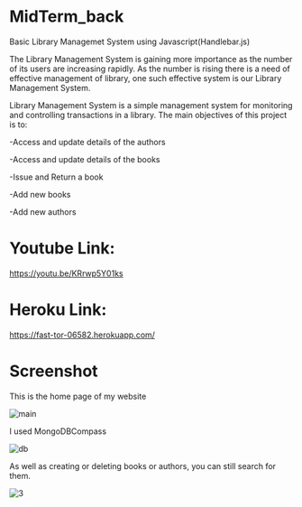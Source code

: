 # MidTerm_back


Basic Library Managemet System using Javascript(Handlebar.js)

The Library Management System is gaining more importance as the number of its users are increasing rapidly. As the number is rising there is a need of effective management of library, one such effective system is our Library Management System.

Library Management System is a simple management system for monitoring and controlling transactions in a library. The main objectives of this project is to:

-Access and update details of the authors

-Access and update details of the books

-Issue and Return a book

-Add new books

-Add new authors

# Youtube Link:
https://youtu.be/KRrwp5Y01ks

# Heroku Link:
https://fast-tor-06582.herokuapp.com/

# Screenshot

This is the home page of my website

![main](https://user-images.githubusercontent.com/45779903/112675268-2493cc00-8e91-11eb-9d18-207437cb60fc.jpg)

I used MongoDBCompass

![db](https://user-images.githubusercontent.com/45779903/112675351-3e351380-8e91-11eb-9c00-95a97c4364f5.jpg)

As well as creating or deleting books or authors, you can still search for them.

![3](https://user-images.githubusercontent.com/45779903/112673963-8d7a4480-8e8f-11eb-9c25-430d62014a2b.jpeg)

